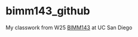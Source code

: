 # bimm143_github
My classwork from W25 [BIMM143](https://bioboot.github.io/bimm143_W25/) at UC San Diego
